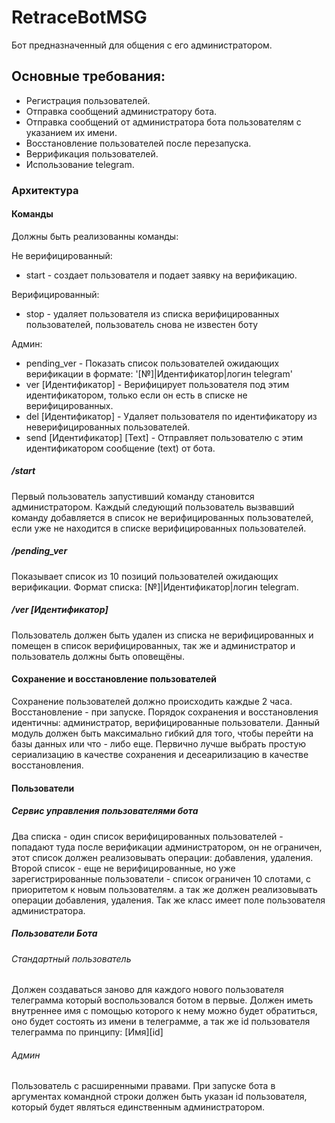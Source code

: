 # RetraceBotMSG

Бот предназначенный для общения с его администратором.

## Основные требования:
* Регистрация пользователей.
* Отправка сообщений администратору бота.
* Отправка сообщений от администратора бота пользователям с указанием их имени.
* Восстановление пользователей после перезапуска.
* Веррификация пользователей.
* Использование telegram.

### Архитектура

#### Команды
Должны быть реализованны команды:

Не верифицированный: 
* start - создает пользователя и подает заявку на верификацию.

Верифицированный:
* stop - удаляет пользователя из списка верифицированных пользователей, пользователь снова не известен
боту

Админ:
* pending_ver - Показать список пользователей ожидающих верификации в формате: 
'[№]|Идентификатор|логин telegram' 
* ver [Идентификатор] - Верифицирует пользователя под этим идентификатором, только если он есть в списке 
не верифицированных.
* del [Идентификатор] - Удаляет пользователя по идентификатору из неверифицированных пользователей.
* send [Идентификатор] [Text] - Отправляет пользователю с этим идентификатором сообщение (text)
от бота.

##### /start
Первый пользователь запустивший команду становится администратором.
Каждый следующий пользователь вызвавший команду добавляется в список не верифицированных пользователей, 
если уже не находится в списке верифицированных пользователей.

##### /pending_ver
Показывает список из 10 позиций пользователей ожидающих верификации.
Формат списка: [№]|Идентификатор|логин telegram.

##### /ver [Идентификатор]
Пользователь должен быть удален из списка не верифицированных и помещен в список верифицированных, 
так же и администратор и пользователь должны быть оповещёны.

#### Сохранение и восстановление пользователей
Сохранение пользователей должно происходить каждые 2 часа. Восстановление - при запуске.
Порядок сохранения и восстановления идентичны: администратор, верифицированные пользователи.
Данный модуль должен быть максимально гибкий для того, чтобы перейти на базы данных или что - либо еще.
Первично лучше выбрать простую сериализацию в качестве сохранения и десеарилизацию в качестве восстановления.

#### Пользователи

##### Сервис управления пользователями бота
Два списка - один список верифицированных пользователей - попадают туда после верификации администратором,
он не ограничен, этот список должен реализовывать операции: добавления, удаления.
Второй список - еще не верифицированные, но уже зарегистрированные пользователи - список ограничен 10 слотами,
с приоритетом к новым пользователям.
а так же должен реализовывать операции добавления, удаления.
Так же класс имеет поле пользователя администратора.

##### Пользователи Бота

###### Стандартный пользователь  
Должен создаваться заново для каждого нового пользователя телеграмма который воспользовался ботом в первые.
Должен иметь внутреннее имя с помощью которого к нему можно будет обратиться, оно будет состоять из имени в
телеграмме, а так же id пользователя телеграмма по принципу: [Имя][id]

###### Админ
Пользователь с расширенными правами. 
При запуске бота в аргументах командной строки должен быть указан id пользователя, который будет являться 
единственным администратором. 
